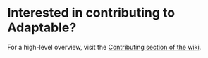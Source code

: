 # Interested in contributing to Adaptable?

For a high-level overview, visit the [Contributing section of the wiki](https://github.com/adaptable-org/adaptable/wiki/Contributing).
